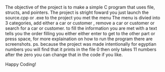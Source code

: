 The objective of the project is to make a simple C program that uses file, structs, and pointers.
The project is stright foward you just launch the source.cpp or .exe to the project you met the menu 
The menu is divied into 3 categories, add either a car or customer , remove a car or customer or search for a car or customer.
to fill the information you are met with a text tells you the order filling you either either enter to get to the other part or press space, for more explaination on how to run the program there are screenshots.
ps. because the project was made intentionally for egyptian numbers you will find that it prints in the file 0 then only takes 11 numbers after the zero you can change that in the code if you like.

Happy Coding!
